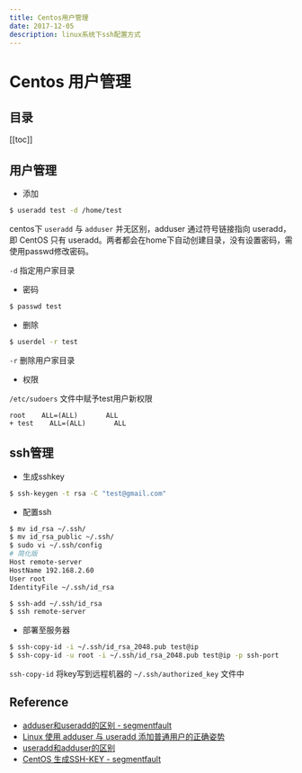 ```yaml
---
title: Centos用户管理
date: 2017-12-05
description: linux系统下ssh配置方式
---
```


# Centos 用户管理

## 目录

[[toc]]

## 用户管理

- 添加

```bash
$ useradd test -d /home/test
```

centos下 `useradd` 与 `adduser` 并无区别，adduser 通过符号链接指向 useradd，即 Cen­tOS 只有 useradd。两者都会在home下自动创建目录，没有设置密码，需使用passwd修改密码。

`-d` 指定用户家目录

- 密码

```bash
$ passwd test
```

- 删除

```bash
$ userdel -r test
```

`-r` 删除用户家目录

- 权限

`/etc/sudoers` 文件中赋予test用户新权限

```
root    ALL=(ALL)       ALL
+ test    ALL=(ALL)       ALL
```

## ssh管理

- 生成sshkey

```bash
$ ssh-keygen -t rsa -C "test@gmail.com"
```

- 配置ssh

```bash
$ mv id_rsa ~/.ssh/
$ mv id_rsa_public ~/.ssh/
$ sudo vi ~/.ssh/config
# 简化版
Host remote-server
HostName 192.168.2.60
User root
IdentityFile ~/.ssh/id_rsa

$ ssh-add ~/.ssh/id_rsa
$ ssh remote-server
```

- 部署至服务器

```bash
$ ssh-copy-id -i ~/.ssh/id_rsa_2048.pub test@ip
$ ssh-copy-id -u root -i ~/.ssh/id_rsa_2048.pub test@ip -p ssh-port
```

`ssh-copy-id` 将key写到远程机器的 `~/.ssh/authorized_key` 文件中

## Reference

- [adduser和useradd的区别 - segmentfault](https://segmentfault.com/a/1190000007316406)
- [Linux 使用 adduser 与 useradd 添加普通用户的正确姿势](https://p3terx.com/archives/add-normal-users-with-adduser-and-useradd.html)
- [useradd和adduser的区别](https://www.jianshu.com/p/46f852d5e23c)
- [CentOS 生成SSH-KEY - segmentfault](https://segmentfault.com/a/1190000013450267)

